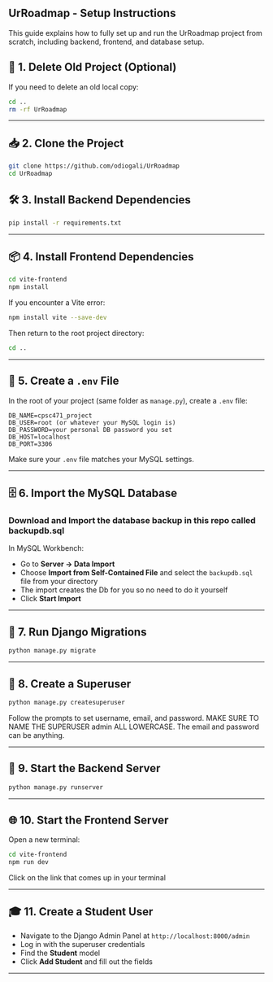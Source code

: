


## UrRoadmap - Setup Instructions

This guide explains how to fully set up and run the UrRoadmap project from scratch, including backend, frontend, and database setup.


## 🧹 1. Delete Old Project (Optional)

If you need to delete an old local copy:
```bash
cd ..
rm -rf UrRoadmap
```

---

## 📥 2. Clone the Project

```bash
git clone https://github.com/odiogali/UrRoadmap
cd UrRoadmap
```


## 🛠 3. Install Backend Dependencies

```bash
pip install -r requirements.txt
```

---

## 📦 4. Install Frontend Dependencies

```bash
cd vite-frontend
npm install
```

If you encounter a Vite error:
```bash
npm install vite --save-dev
```

Then return to the root project directory:
```bash
cd ..
```

---

## 📄 5. Create a `.env` File

In the root of your project (same folder as `manage.py`), create a `.env` file:

```
DB_NAME=cpsc471_project
DB_USER=root (or whatever your MySQL login is)
DB_PASSWORD=your personal DB password you set
DB_HOST=localhost
DB_PORT=3306
```

Make sure your `.env` file matches your MySQL settings.

---

## 🗄 6. Import the MySQL Database


### Download and Import the database backup in this repo called backupdb.sql

In MySQL Workbench:
- Go to **Server → Data Import**
- Choose **Import from Self-Contained File** and select the `backupdb.sql` file from your directory
- The import creates the Db for you so no need to do it yourself
- Click **Start Import**

---

## 🔄 7. Run Django Migrations

```bash
python manage.py migrate
```

---

## 🔐 8. Create a Superuser

```bash
python manage.py createsuperuser
```
Follow the prompts to set username, email, and password. MAKE SURE TO NAME THE SUPERUSER admin ALL LOWERCASE. The email and password can be anything.

---

## 🚀 9. Start the Backend Server

```bash
python manage.py runserver
```

---

## 🌐 10. Start the Frontend Server

Open a new terminal:

```bash
cd vite-frontend
npm run dev
```
Click on the link that comes up in your terminal

---

## 🎓 11. Create a Student User

- Navigate to the Django Admin Panel at `http://localhost:8000/admin`
- Log in with the superuser credentials
- Find the **Student** model
- Click **Add Student** and fill out the fields

---

